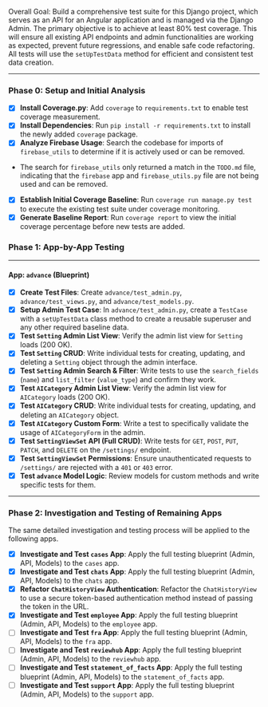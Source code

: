 Overall Goal: Build a comprehensive test suite for this Django project, which serves as an API for an Angular application and is managed via the Django Admin. The primary objective is to achieve at least 80% test coverage. This will ensure all existing API endpoints and admin functionalities are working as expected, prevent future regressions, and enable safe code refactoring. All tests will use the `setUpTestData` method for efficient and consistent test data creation.

---

### Phase 0: Setup and Initial Analysis

- [x] **Install Coverage.py**: Add `coverage` to `requirements.txt` to enable test coverage measurement.
- [x] **Install Dependencies**: Run `pip install -r requirements.txt` to install the newly added `coverage` package.
- [x] **Analyze Firebase Usage**: Search the codebase for imports of `firebase_utils` to determine if it is actively used or can be removed.
- The search for `firebase_utils` only returned a match in the `TODO.md` file, indicating that the `firebase` app and `firebase_utils.py` file are not being used and can be removed.
- [x] **Establish Initial Coverage Baseline**: Run `coverage run manage.py test` to execute the existing test suite under coverage monitoring.
- [x] **Generate Baseline Report**: Run `coverage report` to view the initial coverage percentage before new tests are added.

### Phase 1: App-by-App Testing

---

#### App: `advance` (Blueprint)

- [x] **Create Test Files**: Create `advance/test_admin.py`, `advance/test_views.py`, and `advance/test_models.py`.
- [x] **Setup Admin Test Case**: In `advance/test_admin.py`, create a `TestCase` with a `setUpTestData` class method to create a reusable superuser and any other required baseline data.
- [x] **Test `Setting` Admin List View**: Verify the admin list view for `Setting` loads (200 OK).
- [x] **Test `Setting` CRUD**: Write individual tests for creating, updating, and deleting a `Setting` object through the admin interface.
- [x] **Test `Setting` Admin Search & Filter**: Write tests to use the `search_fields` (`name`) and `list_filter` (`value_type`) and confirm they work.
- [x] **Test `AICategory` Admin List View**: Verify the admin list view for `AICategory` loads (200 OK).
- [x] **Test `AICategory` CRUD**: Write individual tests for creating, updating, and deleting an `AICategory` object.
- [x] **Test `AICategory` Custom Form**: Write a test to specifically validate the usage of `AICategoryForm` in the admin.
- [x] **Test `SettingViewSet` API (Full CRUD)**: Write tests for `GET`, `POST`, `PUT`, `PATCH`, and `DELETE` on the `/settings/` endpoint.
- [x] **Test `SettingViewSet` Permissions**: Ensure unauthenticated requests to `/settings/` are rejected with a `401` or `403` error.
- [x] **Test `advance` Model Logic**: Review models for custom methods and write specific tests for them.

---

### Phase 2: Investigation and Testing of Remaining Apps

The same detailed investigation and testing process will be applied to the following apps.

- [x] **Investigate and Test `cases` App**: Apply the full testing blueprint (Admin, API, Models) to the `cases` app.
- [x] **Investigate and Test `chats` App**: Apply the full testing blueprint (Admin, API, Models) to the `chats` app.
- [x] **Refactor `ChatHistoryView` Authentication**: Refactor the `ChatHistoryView` to use a secure token-based authentication method instead of passing the token in the URL.
- [x] **Investigate and Test `employee` App**: Apply the full testing blueprint (Admin, API, Models) to the `employee` app.
- [ ] **Investigate and Test `fra` App**: Apply the full testing blueprint (Admin, API, Models) to the `fra` app.
- [ ] **Investigate and Test `reviewhub` App**: Apply the full testing blueprint (Admin, API, Models) to the `reviewhub` app.
- [ ] **Investigate and Test `statement_of_facts` App**: Apply the full testing blueprint (Admin, API, Models) to the `statement_of_facts` app.
- [ ] **Investigate and Test `support` App**: Apply the full testing blueprint (Admin, API, Models) to the `support` app.